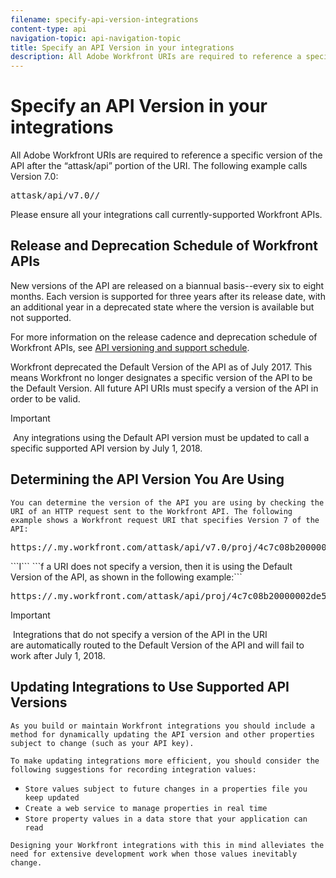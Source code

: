 ```yaml
---
filename: specify-api-version-integrations
content-type: api
navigation-topic: api-navigation-topic
title: Specify an API Version in your integrations
description: All Adobe Workfront URIs are required to reference a specific version of the API after the “attask/api” portion of the URI. The following example calls Version 7.0 - EDIT ME.
---
```


# Specify an API Version in your integrations

All Adobe Workfront URIs are required to reference a specific version of the API after the “attask/api” portion of the URI. The following example calls Version 7.0:
<pre>attask/api/v7.0/<objectName>/<objectId></pre>Please ensure all your integrations call currently-supported Workfront APIs.

## Release and Deprecation Schedule of Workfront APIs

New versions of the API are&nbsp;released on a biannual basis--every six to eight months. Each version is&nbsp;supported for three years after its&nbsp;release date, with an additional year in a deprecated state where the version is&nbsp;available but not supported.

For more information on the release cadence and deprecation schedule of Workfront APIs, see [API versioning and support schedule](../../wf-api/api/api-version-support-schedule.md).

Workfront deprecated the Default Version of the API as of July 2017.&nbsp;This means Workfront no longer designates a specific version of the API to be the Default Version. All future&nbsp;API URIs must specify a version of the API in order to be valid.

>[!IMPORTANT]
>
>&nbsp;Any integrations using the Default API version must be updated to call a specific supported API version by July 1, 2018.

## Determining the API Version You Are&nbsp;Using

```You can determine the version of the API you are using by checking the URI of an HTTP request sent to the Workfront API. The following example shows a Workfront request URI that specifies Version 7 of the API:``` 
<pre>https://<domainname>.my.workfront.com/attask/api/v7.0/proj/4c7c08b20000002de5ca1ebc19edf2d5</pre>```I``` ```f a URI does not specify a version, then it is using the Default Version of the API, as shown in the following example:``` 
<pre>https://<domainname>.my.workfront.com/attask/api/proj/4c7c08b20000002de5ca1ebc19edf2d5</pre>

>[!IMPORTANT]
>
>&nbsp;Integrations that do not specify a version of the API in the URI are&nbsp;automatically routed to the Default Version of the API and will&nbsp;fail to work after July 1, 2018.&nbsp;

## Updating Integrations to Use Supported API Versions

```As you build or maintain Workfront integrations you should include a method for dynamically updating the API version and other properties subject to change (such as your API key).```

```To make updating integrations more efficient, you should consider the following suggestions for recording integration values:```

* ```Store values subject to future changes in a properties file you keep updated``` 
* ```Create a web service to manage properties in real time``` 
* ```Store property values in a data store that your application can read```

```Designing your Workfront integrations with this in mind alleviates the need for extensive development work when those values inevitably change.``` 
